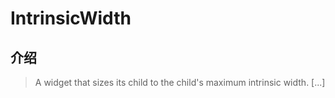# IntrinsicWidth

## 介绍

> A widget that sizes its child to the child's maximum intrinsic width. [...]
